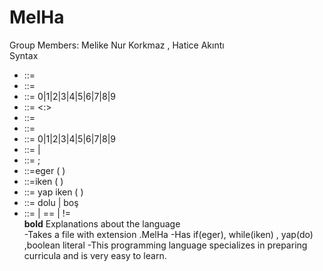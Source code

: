 # MelHa
Group Members: Melike Nur Korkmaz , Hatice Akıntı <br>
      Syntax <br>
* <derslik>             ::= <letter> <classrooomnumber> <br>
* <classroomnumber>     ::= <digit> <digit> <digit> <br>
* <digit>               ::= 0|1|2|3|4|5|6|7|8|9 <br>
* <saat>                ::= <minutes> <:> <seconds> <br>
* <minutes>             ::= <digit> <digit> <br>
* <seconds>             ::= <digit> <digit>
* <digit>               ::= 0|1|2|3|4|5|6|7|8|9
* <char>                ::= <letter>  |  <digit>
* <empty statement>     ::= ;
* <eger>                ::=eger ( <expression> ) <statement>
* <iken statement>      ::=iken ( <expression> ) <statement>
* <yap  statement>      ::= yap <statement> iken (<expression> )
* <boolean literal>     ::= dolu | boş
* <equality expression> ::= <relational expression> | <equality expression> == <relational expression> | <equality expression> != <relational expression> <br>
  **bold** 
   Explanations about the language <br> 
  -Takes a file with extension .MelHa
  -Has if(eger), while(iken) , yap(do) ,boolean literal
  -This programming language specializes in preparing curricula and is very easy to learn.
